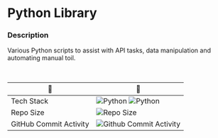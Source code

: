 # Python Library

### Description

Various Python scripts to assist with API tasks, data manipulation and automating manual toil.

<br />

|    🌱       |    🌳
| ----------- | ----------- |
| Tech Stack  | ![Python](https://img.shields.io/badge/python-3776AB.svg?style=for-the-badge&logo=python&logoColor=yellow) ![Python](https://img.shields.io/badge/python-3776AB.svg?style=for-the-badge&logo=python&logoColor=yellow)
| Repo Size   | ![Repo Size](https://img.shields.io/github/repo-size/lylio/python-library?style=for-the-badge) |
| GitHub Commit Activity | ![Github Commit Activity](https://img.shields.io/github/commit-activity/m/lylio/python-library?style=for-the-badge) | 



